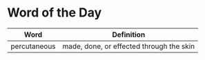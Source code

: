 # Word of the Day

|Word|Definition|
|---|---|
|percutaneous|made, done, or effected through the skin|